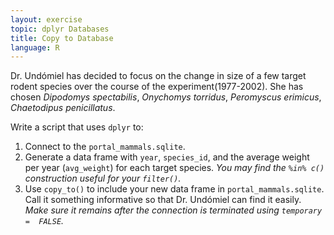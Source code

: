 ```yaml
---
layout: exercise
topic: dplyr Databases
title: Copy to Database
language: R
---
```


Dr. Undómiel has decided to focus on the change in size of a few target rodent 
species over the course of the experiment(1977-2002). She has chosen *Dipodomys 
spectabilis*, *Onychomys torridus*, *Peromyscus erimicus*, *Chaetodipus
penicillatus*. 

Write a script that uses `dplyr` to: 

1. Connect to the `portal_mammals.sqlite`.
2. Generate a data frame with `year`, `species_id`, and the average weight per 
   year (`avg_weight`) for each target species. *You may find the `%in% c()`
   construction useful for your `filter()`.*
3. Use `copy_to()` to include your new data frame in `portal_mammals.sqlite`. 
   Call it something informative so that Dr. Undómiel can find it easily. *Make
   sure it remains after the connection is terminated using `temporary = 
   FALSE`.*
  
